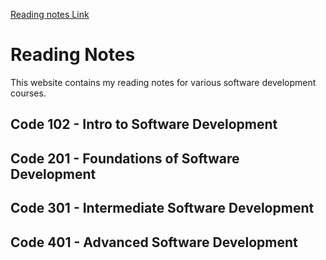 [Reading notes Link]([docs/CONTRIBUTING.md](https://mohamadsamara.github.io/reading-notes/))
# Reading Notes

This website contains my reading notes for various software development courses.

## Code 102 - Intro to Software Development


## Code 201 - Foundations of Software Development


## Code 301 - Intermediate Software Development


## Code 401 - Advanced Software Development

